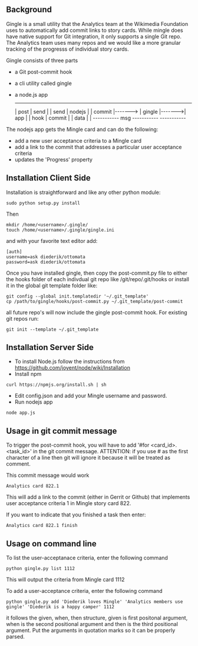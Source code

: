 ## Background
Gingle is a small utility that the Analytics team at the Wikimedia Foundation uses to automatically add commit links to story cards. While mingle does have native support for Git integration, it only supports a single Git repo. The Analytics team uses many repos and we would like a more granular tracking of the progresss of individual story cards.

Gingle consists of three parts
- a Git post-commit hook
- a cli utility called gingle
- a node.js app


    -----------         -----------        -----------
    |  post   |  send   |         | send   |  nodejs |
    | commit  |-------> | gingle  |------->|   app   |
    |  hook   | commit  |         | data   |         |
    -----------  msg    -----------        -----------

The nodejs app gets the Mingle card and can do the following:
- add a new user acceptance criteria to a Mingle card
- add a link to the commit that addresses a particular user acceptance criteria
- updates the 'Progress' property

## Installation Client Side

Installation is straightforward and like any other python module:
```
sudo python setup.py install
```
Then 
```
mkdir /home/<username>/.gingle/
touch /home/<username>/.gingle/gingle.ini
```
and with your favorite text editor add:
```
[auth]
username=ask diederik/ottomata
password=ask diederik/ottomata
```

Once you have installed gingle, then copy the post-commit.py file to either the hooks folder 
of each indivdual git repo like /git/repo/.git/hooks or install it in the global git template folder like:
```
git config --global init.templatedir '~/.git_template'
cp /path/to/gingle/hooks/post-commit.py ~/.git_template/post-commit
```
all future repo's will now include the gingle post-commit hook. For existing git repos run:
```
git init --template ~/.git_template 
```

## Installation Server Side

- To install Node.js follow the instructions from https://github.com/joyent/node/wiki/Installation
- Install npm
```
curl https://npmjs.org/install.sh | sh
```
- Edit config.json and add your Mingle username and password.
- Run nodejs app
```
node app.js
```

## Usage in git commit message

To trigger the post-commit hook, you will have to add '#for <card_id>.<task_id>' in the git commit message.
ATTENTION: if you use # as the first character of a line then git will ignore it because it will be treated as 
comment.

This commit message would work

```
Analytics card 822.1
```

This will add a link to the commit (either in Gerrit or Github) that implements user acceptance criteria 1 in Mingle story card 822.

If you want to indicate that you finished a task then enter: 
```
Analytics card 822.1 finish
```

## Usage on command line

To list the user-acceptanace criteria, enter the following command
```
python gingle.py list 1112
```
This will output the criteria from Mingle card 1112

To add a user-acceptance criteria, enter the following command
```
python gingle.py add 'Diederik loves Mingle' 'Analytics members use gingle' 'Diederik is a happy camper' 1112
```
it follows the given, when, then structure, given is first positonal argument, when is the second positional argument and then is the third positional argument.
Put the arguments in quotation marks so it can be properly parsed.
